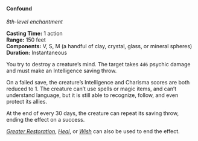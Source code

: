 #### Confound
<!-- spell-checker:words Feeblemind -->
<!-- previously "Feeblemind" -->
<!-- markdownlint-disable link-image-reference-definitions -->
[_metadata_:spell_name]:- "Confound"
[_metadata_:spell_original_name]:- "Feeblemind"
[_metadata_:spell_level]:- "8"
[_metadata_:spell_school]:- "enchantment"
[_metadata_:ritual]:- "false"
[_metadata_:casting_time_amount]:- "1"
[_metadata_:casting_time_unit]:- "action"
[_metadata_:range]:- "150 feet"
[_metadata_:target]:- "One creature"
[_metadata_:components_verbal]:- "false"
[_metadata_:components_somatic]:- "false"
[_metadata_:components_material]:- "false"
[_metadata_:duration]:- "Instantaneous"
[_metadata_:concentration]:- "false"
[_metadata_:saving_throw]:- "Intelligence"
[_metadata_:saving_throw_success]:- "avoids_effect, ends_effect"
[_metadata_:damage_formula]:- "4d6"
[_metadata_:damage_type]:- "psychic"
[_metadata_:compared_to_wotc_srd_5.1]:- "mechanics_same_wording_different"
[_metadata_:compared_to_a5e_srd]:- "mechanics_same_wording_different"
<!-- markdownlint-disable-next-line no-emphasis-as-heading -->
_8th-level enchantment_

**Casting Time:** 1 action \
**Range:** 150 feet \
**Components:** V, S, M (a handful of clay, crystal, glass, or mineral spheres) \
**Duration:** Instantaneous

You try to destroy a creature’s mind.
The target takes `4d6` psychic damage and must make an Intelligence saving throw.

On a failed save, the creature’s Intelligence and Charisma scores are both reduced to 1.
The creature can’t use spells or magic items, and can’t understand language, but it is still able to recognize, follow, and even protect its allies.

At the end of every 30 days, the creature can repeat its saving throw, ending the effect on a success.

_[<span class="spell">Greater Restoration</span>](#Greater_Restoration_greater_restoration)_, _[<span class="spell">Heal</span>](#Heal_heal)_, or _[<span class="spell">Wish</span>](#Wish_wish)_ can also be used to end the effect.
